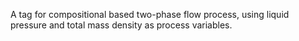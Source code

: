 A tag for compositional based two-phase flow process, using liquid pressure and total mass density as process variables.
